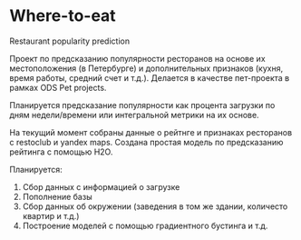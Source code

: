 # Where-to-eat
Restaurant popularity prediction

Проект по предсказанию популярности ресторанов на основе их местоположения (в Петербурге) и дополнительных признаков (кухня, время работы, средний счет и т.д.). Делается в качестве пет-проекта в рамках ODS Pet projects.

Планируется предсказание популярности как процента загрузки по дням недели/времени или интегральной метрики на их основе.

На текущий момент собраны данные о рейтнге и признаках ресторанов с restoclub и yandex maps. Создана простая модель по предсказанию рейтинга с помощью H2O.

Планируется:

1. Сбор данных с информацией о загрузке
1. Пополнение базы
1. Сбор данных об окружении (заведения в том же здании, количесто квартир и т.д.)
1. Построение моделей с помощью градиентного бустинга и т.д.
